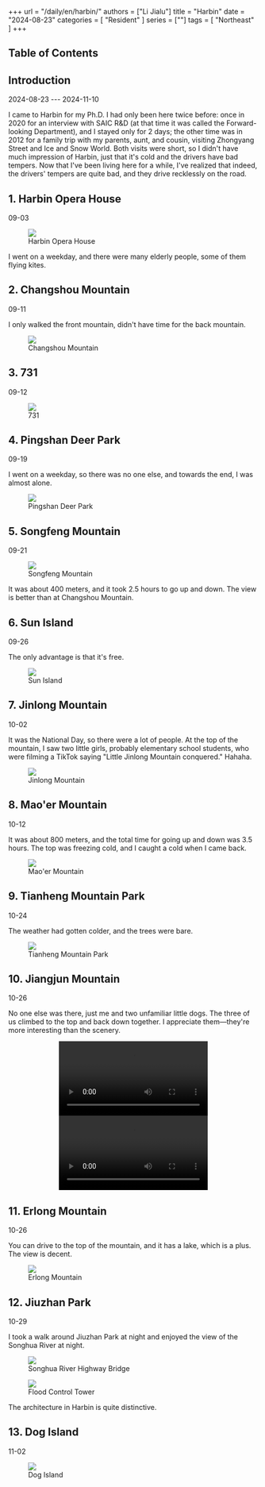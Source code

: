 +++
url = "/daily/en/harbin/"
authors = ["Li Jialu"]
title = "Harbin"
date = "2024-08-23"
categories = [
    "Resident"
]
series = [""]
tags = [
    "Northeast"
]
+++
<!DOCTYPE html>
<html lang="en">
<head>
    <meta charset="UTF-8">
    <meta name="viewport" content="width=device-width, initial-scale=1.0">
    <link rel="stylesheet" href="/assets/css/styles.css">
    <script src="/assets/js/toc.js"></script>    
</head>
<body>
    <article>
        <nav>
            <h2>Table of Contents</h2>
            <ul id="toc">
                <!-- Table of contents will be dynamically generated here -->
            </ul>
        </nav>
        <section>
            <h2>Introduction</h2>
            <p>2024-08-23 --- 2024-11-10</p>
            <p>I came to Harbin for my Ph.D. I had only been here twice before: once in 2020 for an interview with SAIC R&D (at that time it was called the Forward-looking Department), and I stayed only for 2 days; the other time was in 2012 for a family trip with my parents, aunt, and cousin, visiting Zhongyang Street and Ice and Snow World. Both visits were short, so I didn't have much impression of Harbin, just that it's cold and the drivers have bad tempers. Now that I've been living here for a while, I've realized that indeed, the drivers' tempers are quite bad, and they drive recklessly on the road.</p>
        </section>
        <section>
            <h2>1. Harbin Opera House</h2>
            <p>09-03 <i class="fas fa-sun"></i></p>
            <div class="container">
                <figure class="image">
                    <a data-fancybox="gallery" href="/images/daily-travel/haerbin1.jpg">
    <img src="/images/daily-travel/haerbin1.jpg" loading="lazy">
</a>
                    <figcaption>Harbin Opera House</figcaption>
                </figure>
                <p class="text">I went on a weekday, and there were many elderly people, some of them flying kites.</p>
            </div>
        </section>
        <section>
            <h2>2. Changshou Mountain</h2>
            <p>09-11 <i class="fas fa-sun"></i></p>
            <div class="container">
                <p class="text">I only walked the front mountain, didn't have time for the back mountain.</p>
                <figure class="image">
                    <a data-fancybox="gallery" href="/images/daily-travel/haerbin2.jpg">
    <img src="/images/daily-travel/haerbin2.jpg" loading="lazy">
</a>
                    <figcaption>Changshou Mountain</figcaption>
                </figure>
            </div>
        </section>
        <section>
            <h2>3. 731</h2>
            <p>09-12 <i class="fas fa-cloud"></i></p>
            <div class="container">
                <figure class="image">
                    <a data-fancybox="gallery" href="/images/daily-travel/haerbin3.jpg">
    <img src="/images/daily-travel/haerbin3.jpg" loading="lazy">
</a>
                    <figcaption>731</figcaption>
                </figure>
            </div>
        </section>
        <section>
            <h2>4. Pingshan Deer Park</h2>
            <p>09-19 <i class="fas fa-cloud"></i></p>
            <p>I went on a weekday, so there was no one else, and towards the end, I was almost alone.</p>
            <div class="container">
                <figure class="image">
                    <a data-fancybox="gallery" href="/images/daily-travel/haerbin4.jpg">
    <img src="/images/daily-travel/haerbin4.jpg" loading="lazy">
</a>
                    <figcaption>Pingshan Deer Park</figcaption>
                </figure>
            </div>
        </section>
        <section>
            <h2>5. Songfeng Mountain</h2>
            <p>09-21 <i class="fas fa-sun"></i></p>
            <div class="container">
                <figure class="image">
                    <a data-fancybox="gallery" href="/images/daily-travel/haerbin5.jpg">
    <img src="/images/daily-travel/haerbin5.jpg" loading="lazy">
</a>
                    <figcaption>Songfeng Mountain</figcaption>
                </figure>
                <p class="text">It was about 400 meters, and it took 2.5 hours to go up and down. The view is better than at Changshou Mountain.</p>
            </div>
        </section>
        <section>
            <h2>6. Sun Island</h2>
            <p>09-26 <i class="fas fa-sun"></i></p>
            <p>The only advantage is that it's free.</p>
            <div class="container">
                <figure class="image">
                    <a data-fancybox="gallery" href="/images/daily-travel/haerbin6.jpg">
    <img src="/images/daily-travel/haerbin6.jpg" loading="lazy">
</a>
                    <figcaption>Sun Island</figcaption>
                </figure>
            </div>
        </section>
        <section>
            <h2>7. Jinlong Mountain</h2>
            <p>10-02 <i class="fas fa-sun"></i></p>
            <p>It was the National Day, so there were a lot of people. At the top of the mountain, I saw two little girls, probably elementary school students, who were filming a TikTok saying "Little Jinlong Mountain conquered." Hahaha.</p>
            <div class="container">
                <figure class="image">
                    <a data-fancybox="gallery" href="/images/daily-travel/haerbin7.jpg">
    <img src="/images/daily-travel/haerbin7.jpg" loading="lazy">
</a>
                    <figcaption>Jinlong Mountain</figcaption>
                </figure>
            </div>
        </section>
        <section>
            <h2>8. Mao'er Mountain</h2>
            <p>10-12 <i class="fas fa-sun"></i></p>
            <p>It was about 800 meters, and the total time for going up and down was 3.5 hours. The top was freezing cold, and I caught a cold when I came back.</p>
            <div class="container">
                <figure class="image">
                    <a data-fancybox="gallery" href="/images/daily-travel/haerbin8.jpg">
    <img src="/images/daily-travel/haerbin8.jpg" loading="lazy">
</a>
                    <figcaption>Mao'er Mountain</figcaption>
                </figure>
            </div>
        </section>
        <section>
            <h2>9. Tianheng Mountain Park</h2>
            <p>10-24 <i class="fas fa-sun"></i></p>
            <p>The weather had gotten colder, and the trees were bare.</p>
            <div class="container">
                <figure class="image">
                    <a data-fancybox="gallery" href="/images/daily-travel/haerbin9.jpg">
    <img src="/images/daily-travel/haerbin9.jpg" loading="lazy">
</a>
                    <figcaption>Tianheng Mountain Park</figcaption>
                </figure>
            </div>
        </section>
        <section>
            <h2>10. Jiangjun Mountain</h2>
            <p>10-26 <i class="fas fa-cloud"></i></p>
            <p>No one else was there, just me and two unfamiliar little dogs. The three of us climbed to the top and back down together. I appreciate them—they're more interesting than the scenery.</p>
            <div class="container" style="display: flex; justify-content: center;">
                <video controls style="max-width:100%; height:auto;">
                    <source src="https://github.com/heirenlop/heirenlop.github.io/releases/download/V1.0/haerbin3.mp4" type="video/mp4">
                    Your browser does not support HTML5 video playback.
                </video>
            </div>
            <div class="container" style="display: flex; justify-content: center;">
                <video controls style="max-width:100%; height:auto;">
                    <source src="https://github.com/heirenlop/heirenlop.github.io/releases/download/V1.0/haerbin2.mp4" type="video/mp4">
                    Your browser does not support HTML5 video playback.
                </video>
            </div>
        </section>
        <section>
            <h2>11. Erlong Mountain</h2>
            <p>10-26 <i class="fas fa-cloud"></i></p>
            <p>You can drive to the top of the mountain, and it has a lake, which is a plus. The view is decent.</p>
            <div class="container">
                <figure class="image">
                    <a data-fancybox="gallery" href="/images/daily-travel/haerbin10.jpg">
    <img src="/images/daily-travel/haerbin10.jpg" loading="lazy">
</a>
                    <figcaption>Erlong Mountain</figcaption>
                </figure>
            </div>
        </section>
        <section>
            <h2>12. Jiuzhan Park</h2>
            <p>10-29 <i class="fas fa-sun"></i></p>
            <p>I took a walk around Jiuzhan Park at night and enjoyed the view of the Songhua River at night.</p>
            <div class="container">
                <figure class="image">
                    <a data-fancybox="gallery" href="/images/daily-travel/haerbin11.jpg">
    <img src="/images/daily-travel/haerbin11.jpg" loading="lazy">
</a>
                    <figcaption>Songhua River Highway Bridge</figcaption>
                </figure>
            </div>
            <div class="container">
                <figure class="image">
                    <a data-fancybox="gallery" href="/images/daily-travel/haerbin12.jpg">
    <img src="/images/daily-travel/haerbin12.jpg" loading="lazy">
</a>
                    <figcaption>Flood Control Tower</figcaption>
                </figure>
                <p class="text">The architecture in Harbin is quite distinctive.</p>
            </div>
        </section>
        <section>
            <h2>13. Dog Island</h2>
            <p>11-02 <i class="fas fa-cloud"></i></p>
            <div class="container">
                <figure class="image">
                    <a data-fancybox="gallery" href="/images/daily-travel/haerbin13.jpg">
    <img src="/images/daily-travel/haerbin13.jpg" loading="lazy">
</a>
                    <figcaption>Dog Island</figcaption>
                </figure>
            </div>
        </section>
    </article>
</body>
</html>
